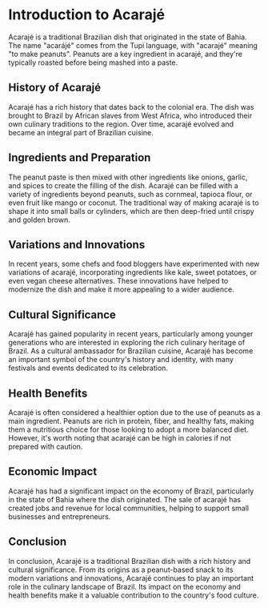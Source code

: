 # Introduction to Acarajé
Acarajé is a traditional Brazilian dish that originated in the state of Bahia. The name "acarájé" comes from the Tupi language, with "acarajé" meaning "to make peanuts". Peanuts are a key ingredient in acarajé, and they're typically roasted before being mashed into a paste.

## History of Acarajé
Acarajé has a rich history that dates back to the colonial era. The dish was brought to Brazil by African slaves from West Africa, who introduced their own culinary traditions to the region. Over time, acarajé evolved and became an integral part of Brazilian cuisine.

## Ingredients and Preparation
The peanut paste is then mixed with other ingredients like onions, garlic, and spices to create the filling of the dish. Acarajé can be filled with a variety of ingredients beyond peanuts, such as cornmeal, tapioca flour, or even fruit like mango or coconut. The traditional way of making acarajé is to shape it into small balls or cylinders, which are then deep-fried until crispy and golden brown.

## Variations and Innovations
In recent years, some chefs and food bloggers have experimented with new variations of acarajé, incorporating ingredients like kale, sweet potatoes, or even vegan cheese alternatives. These innovations have helped to modernize the dish and make it more appealing to a wider audience.

## Cultural Significance
Acarajé has gained popularity in recent years, particularly among younger generations who are interested in exploring the rich culinary heritage of Brazil. As a cultural ambassador for Brazilian cuisine, Acarajé has become an important symbol of the country's history and identity, with many festivals and events dedicated to its celebration.

## Health Benefits
Acarajé is often considered a healthier option due to the use of peanuts as a main ingredient. Peanuts are rich in protein, fiber, and healthy fats, making them a nutritious choice for those looking to adopt a more balanced diet. However, it's worth noting that acarajé can be high in calories if not prepared with caution.

## Economic Impact
Acarajé has had a significant impact on the economy of Brazil, particularly in the state of Bahia where the dish originated. The sale of acarajé has created jobs and revenue for local communities, helping to support small businesses and entrepreneurs.

## Conclusion
In conclusion, Acarajé is a traditional Brazilian dish with a rich history and cultural significance. From its origins as a peanut-based snack to its modern variations and innovations, Acarajé continues to play an important role in the culinary landscape of Brazil. Its impact on the economy and health benefits make it a valuable contribution to the country's food culture.